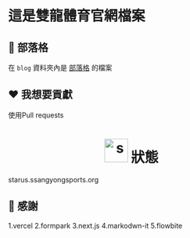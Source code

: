 # 這是雙龍體育官網檔案
## 📝 部落格

在 `blog` 資料夾內是 [部落格](https://www.ssangyongsports.org/blog/) 的檔案

## ❤️ 我想要貢獻
使用Pull requests
<h1 align="center">
    <img src="https://i.ibb.co/RHw9RV2/image.png" alt="ssport-status" width="48" height="48">
    狀態
</h1>
starus.ssangyongsports.org

## 🙏 感謝
1.vercel
2.formpark
3.next.js
4.markodwn-it
5.flowbite


